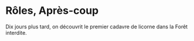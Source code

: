 # Rôles, Après-coup

Dix jours plus tard, on découvrit le premier cadavre de licorne dans la
Forêt interdite.
